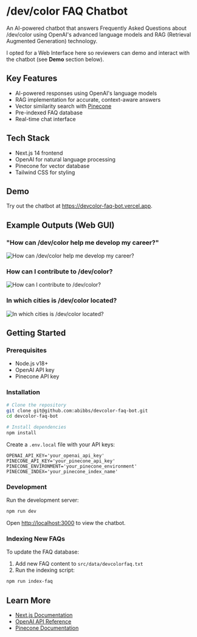 # /dev/color FAQ Chatbot

An AI-powered chatbot that answers Frequently Asked Questions about /dev/color using OpenAI's advanced language models and RAG (Retrieval Augmented Generation) technology.

I opted for a Web Interface here so reviewers can demo and interact with the chatbot (see **Demo** section below).

## Key Features
- AI-powered responses using OpenAI's language models
- RAG implementation for accurate, context-aware answers
- Vector similarity search with [Pinecone](https://www.pinecone.io/)
- Pre-indexed FAQ database
- Real-time chat interface

## Tech Stack
- Next.js 14 frontend
- OpenAI for natural language processing
- Pinecone for vector database
- Tailwind CSS for styling

## Demo
Try out the chatbot at https://devcolor-faq-bot.vercel.app.

## Example Outputs (Web GUI)
### "How can /dev/color help me develop my career?"
![How can /dev/color help me develop my career?](https://i.ibb.co/cRP9Hnz/Screenshot-2025-02-16-at-11-32-37-PM.png)
### How can I contribute to /dev/color?
![How can I contribute to /dev/color?](https://i.ibb.co/cR2qG69/Screenshot-2025-02-16-at-11-33-58-PM.png)
### In which cities is /dev/color located?
![In which cities is /dev/color located?](https://i.ibb.co/d4wr0qkV/Screenshot-2025-02-16-at-11-35-42-PM.png)

## Getting Started

### Prerequisites
- Node.js v18+
- OpenAI API key
- Pinecone API key

### Installation
```bash
# Clone the repository
git clone git@github.com:abibbs/devcolor-faq-bot.git
cd devcolor-faq-bot

# Install dependencies
npm install
```

Create a `.env.local` file with your API keys:
```env
OPENAI_API_KEY='your_openai_api_key'
PINECONE_API_KEY='your_pinecone_api_key'
PINECONE_ENVIRONMENT='your_pinecone_environment'
PINECONE_INDEX='your_pinecone_index_name'
```

### Development
Run the development server:
```bash
npm run dev
```

Open [http://localhost:3000](http://localhost:3000) to view the chatbot.

### Indexing New FAQs
To update the FAQ database:

1. Add new FAQ content to `src/data/devcolorfaq.txt`
2. Run the indexing script:
```bash
npm run index-faq
```

## Learn More
- [Next.js Documentation](https://nextjs.org/docs)
- [OpenAI API Reference](https://platform.openai.com/docs/api-reference)
- [Pinecone Documentation](https://docs.pinecone.io/)

